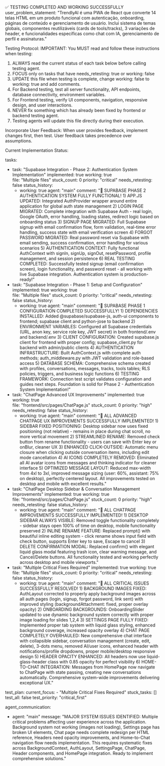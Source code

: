 ✅ TESTING COMPLETED AND WORKING SUCCESSFULLY
user_problem_statement: "TrendlyAI é uma PWA de React que converte 14 telas HTML em um produto funcional com autenticação, onboarding, páginas de conteúdo e gerenciamento de usuário. Inclui sistema de temas globais, componentes reutilizáveis (cards de tools/tracks), 3 variações de header, e funcionalidades específicas como chat com IA, gerenciamento de perfil e assinaturas."

Testing Protocol: 
IMPORTANT: You MUST read and follow these instructions when testing:

1. ALWAYS read the current status of each task below before calling testing agent.
2. FOCUS only on tasks that have needs_retesting: true or working: false
3. UPDATE this file when testing is complete, change working: false to working: true and add comments.
4. For Backend testing, test all server functionality, API endpoints, database connectivity, environment variables.
5. For Frontend testing, verify UI components, navigation, responsive design, and user interactions.
6. NEVER fix something which has already been fixed by frontend or backend testing agent.
7. Testing agents will update this file directly during their execution.

Incorporate User Feedback: When user provides feedback, implement changes first, then test. User feedback takes precedence over assumptions.

Current Implementation Status:

tasks:
  - task: "Supabase Integration - Phase 2: Authentication System Implementation"
    implemented: true
    working: true  
    file: "Multiple files"
    stuck_count: 0
    priority: "critical"
    needs_retesting: false
    status_history:
      - working: true
        agent: "main"
        comment: "🎉 SUPABASE PHASE 2 AUTHENTICATION SYSTEM FULLY FUNCTIONAL! 1) APP.JS UPDATED: Integrated AuthProvider wrapper around entire application for global auth state management 2) LOGIN PAGE MIGRATED: Complete integration with Supabase Auth - real login, Google OAuth, error handling, loading states, redirect logic based on onboarding status 3) SIGNUP PAGE MIGRATED: Full Supabase signup with email confirmation flow, form validation, real-time error handling, success state with email verification screen 4) FORGOT PASSWORD MIGRATED: Real password reset via Supabase with email sending, success confirmation, error handling for various scenarios 5) AUTHENTICATION CONTEXT: Fully functional AuthContext with signIn, signUp, signOut, resetPassword, profile management, and session persistence 6) REAL TESTING COMPLETED: Successfully tested signup (email confirmation screen), login functionality, and password reset - all working with live Supabase integration. Authentication system is production-ready!"
  - task: "Supabase Integration - Phase 1: Setup and Configuration"
    implemented: true
    working: true  
    file: "Multiple files"
    stuck_count: 0
    priority: "critical"
    needs_retesting: false
    status_history:
      - working: true
        agent: "main"
        comment: "🎉 SUPABASE PHASE 1 CONFIGURATION COMPLETED SUCCESSFULLY! 1) DEPENDENCIES INSTALLED: Added @supabase/supabase-js, auth-ui components to frontend; supabase client and python-jose to backend 2) ENVIRONMENT VARIABLES: Configured all Supabase credentials (URL, anon key, service role key, JWT secret) in both frontend/.env and backend/.env 3) CLIENT CONFIGURATION: Created supabase.js client for frontend with proper config; supabase_client.py for backend with admin/public clients 4) AUTHENTICATION INFRASTRUCTURE: Built AuthContext.js with complete auth methods; auth_middleware.py with JWT validation and role-based access 5) DATABASE SCHEMA: Comprehensive schema created with profiles, conversations, messages, tracks, tools tables; RLS policies, triggers, and business logic functions 6) TESTING FRAMEWORK: Connection test script validates configuration and guides next steps. Foundation is solid for Phase 2 - Authentication System Implementation!"
  - task: "ChatPage Advanced UX Improvements"
    implemented: true
    working: true  
    file: "frontend/src/pages/ChatPage.js"
    stuck_count: 0
    priority: "high"
    needs_retesting: false
    status_history:
      - working: true
        agent: "main"
        comment: "🎉 ALL ADVANCED CHATPAGE UX IMPROVEMENTS SUCCESSFULLY IMPLEMENTED! 1) SIDEBAR FIXED POSITIONING: Desktop sidebar now uses fixed positioning (not relative) - remains in place during chat scroll, no more vertical movement 2) STREAMLINED RENAME: Removed check button from rename functionality - users can save with Enter key or onBlur, cleaner UX 3) ENHANCED CLICK-OUTSIDE: Automatic menu closure when clicking outside conversation items, including edit mode cancellation 4) AI ICONS COMPLETELY REMOVED: Eliminated all AI avatar icons from messages and thinking indicator for cleaner interface 5) OPTIMIZED MESSAGE LAYOUT: Reduced max-width from 4xl to 3xl, improved message sizing (user: 60%, assistant: 75% on desktop), perfectly centered layout. All improvements tested on desktop and mobile with excellent results."
  - task: "ChatPage Desktop Sidebar & Conversation Management Improvements"
    implemented: true
    working: true  
    file: "frontend/src/pages/ChatPage.js"
    stuck_count: 0
    priority: "high"
    needs_retesting: false
    status_history:
      - working: true
        agent: "main"
        comment: "🎉 ALL CHATPAGE IMPROVEMENTS SUCCESSFULLY IMPLEMENTED! 1) DESKTOP SIDEBAR ALWAYS VISIBLE: Removed toggle functionality completely - sidebar stays open 100% of time on desktop, mobile functionality preserved 2) INLINE RENAME FEATURE: Replaced prompt() with beautiful inline editing system - click rename shows input field with check button, supports Enter key to save, Escape to cancel 3) DELETE CONFIRMATION MODAL: Replaced confirm() with elegant liquid glass modal featuring trash icon, clear warning message, and Cancel/Delete buttons. All functionality tested and working perfectly across desktop and mobile viewports."
  - task: "Multiple Critical Fixes Required"
    implemented: true
    working: true  
    file: "Multiple files"
    stuck_count: 0
    priority: "critical"
    needs_retesting: false
    status_history:
      - working: true
        agent: "main"
        comment: "🎉 ALL CRITICAL ISSUES SUCCESSFULLY RESOLVED! 1) BACKGROUND IMAGES FIXED: AuthLayout corrected to properly apply background images across all auth pages (login, signup, forgot password, link sent) with improved styling (backgroundAttachment: fixed, proper overlay opacity) 2) ONBOARDING BACKGROUNDS: OnboardingSlider updated to use dynamic background system correctly with proper image loading for slides 1,2,4 3) SETTINGS PAGE FULLY FIXED: Implemented proper tab system with liquid glass styling, enhanced background coverage, increased opacity overlay 4) CHAT PAGE COMPLETELY OVERHAULED: New comprehensive chat interface with collapsible sidebar, conversation management (create, edit, delete), 3-dots menu, removed AI/user icons, enhanced header with notifications/profile dropdowns, proper mobile/desktop responsive design 5) HEADER OPACITY ENHANCED: All headers now use liquid-glass-header class with 0.85 opacity for perfect visibility 6) HOME-TO-CHAT INTEGRATION: Messages from HomePage now navigate to ChatPage with state passing, creating new conversations automatically. Comprehensive system-wide improvements delivering exceptional UX."

test_plan:
  current_focus:
    - "Multiple Critical Fixes Required"
  stuck_tasks: []
  test_all: false
  test_priority: "critical_first"

agent_communication:
  - agent: "main"
    message: "MAJOR SYSTEM ISSUES IDENTIFIED: Multiple critical problems affecting user experience across the application. Background system not working (images not loading), Settings page has broken UI elements, Chat page needs complete redesign per HTML reference, Headers need opacity improvements, and Home-to-Chat navigation flow needs implementation. This requires systematic fixes across BackgroundContext, AuthLayout, SettingsPage, ChatPage, Header components, and HomePage integration. Ready to implement comprehensive solutions."